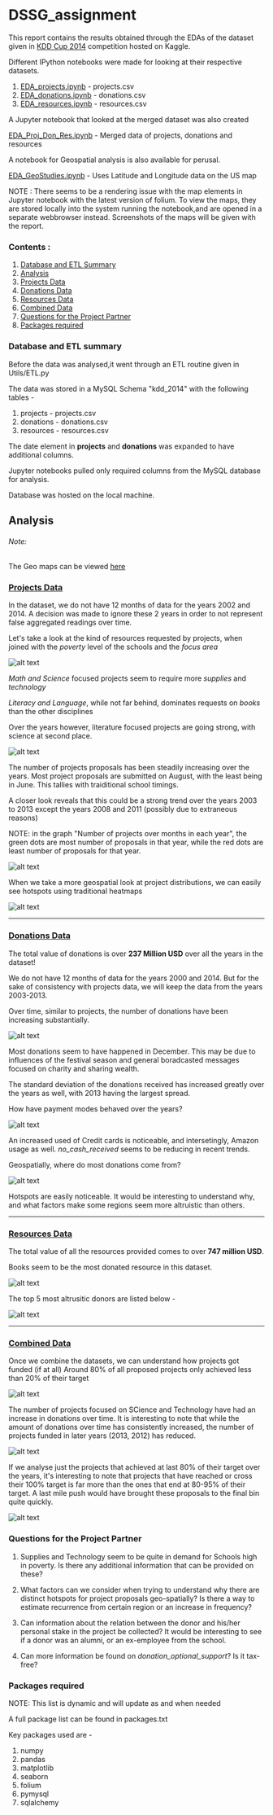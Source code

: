 # DSSG_assignment

This report contains the results obtained through the EDAs of the dataset given in 
[KDD Cup 2014](https://www.kaggle.com/c/kdd-cup-2014-predicting-excitement-at-donors-choose/) competition hosted on 
Kaggle.

Different IPython notebooks were made for looking at their respective datasets.
1. [EDA_projects.ipynb](https://github.com/Srihari231092/KDDCup_2014/blob/master/EDA_projects.ipynb) - projects.csv
2. [EDA_donations.ipynb](https://github.com/Srihari231092/KDDCup_2014/blob/master/EDA_donations.ipynb) - donations.csv
3. [EDA_resources.ipynb](https://github.com/Srihari231092/KDDCup_2014/blob/master/EDA_resources.ipynb) - resources.csv

A Jupyter notebook that looked at the merged dataset was also created

[EDA_Proj_Don_Res.ipynb](https://github.com/Srihari231092/KDDCup_2014/blob/master/EDA_Proj_Don_Res.ipynb) - Merged data
 of projects, donations and resources

A notebook for Geospatial analysis is also available for perusal. 

[EDA_GeoStudies.ipynb](https://github.com/Srihari231092/KDDCup_2014/blob/master/EDA_GeoStudies.ipynb) - Uses Latitude
 and Longitude data on the US map

NOTE : There seems to be a rendering issue with the map elements in Jupyter notebook with the latest version of folium. 
To view the maps, they are stored locally into the system running the notebook,and are opened in a separate 
webbrowser instead. 
Screenshots of the maps will be given with the report.

### Contents : 
1. [Database and ETL Summary](https://github.com/Srihari231092/DSaPP_RA_Project/blob/master/AnalysisReport.md#database-and-etl-summary)
2. [Analysis](https://github.com/Srihari231092/DSaPP_RA_Project/blob/master/AnalysisReport.md#analysis)
3. [Projects Data](https://github.com/Srihari231092/DSaPP_RA_Project/blob/master/AnalysisReport.md#projects-data)
4. [Donations Data](https://github.com/Srihari231092/DSaPP_RA_Project/blob/master/AnalysisReport.md#donations-data)
5. [Resources Data](https://github.com/Srihari231092/DSaPP_RA_Project/blob/master/AnalysisReport.md#resources-data)
6. [Combined Data](https://github.com/Srihari231092/DSaPP_RA_Project/blob/master/AnalysisReport.md#combined-data)
7. [Questions for the Project Partner](https://github.com/Srihari231092/DSaPP_RA_Project/blob/master/AnalysisReport.md#questions-for-the-project-partner
)
8. [Packages required](https://github.com/Srihari231092/DSaPP_RA_Project/blob/master/AnalysisReport.md#packages-required)

### Database and ETL summary

Before the data was analysed,it went through an ETL routine given in Utils/ETL.py

The data was stored in a MySQL Schema "kdd_2014" with the following tables - 
1. projects - projects.csv
2. donations - donations.csv
3. resources - resources.csv

The date element in <b>projects</b> and <b>donations</b> was expanded to have additional columns.

Jupyter notebooks pulled only required columns from the MySQL database for analysis.

Database was hosted on the local machine. 

## Analysis 

###### Note: 
The Geo maps can be viewed 
[here](https://nbviewer.jupyter.org/github/Srihari231092/KDDCup_2014/blob/master/res/SpatialAnalysis.html)


### [Projects Data](https://github.com/Srihari231092/KDDCup_2014/blob/master/EDA_projects.ipynb)
In the dataset, we do not have 12 months of data for the years 2002 and 2014. A decision was made to ignore these 2 
years in order to not represent false aggregated readings over time.

Let's take a look at the kind of resources requested by projects, when joined with the _poverty_ level of the schools
 and the _focus area_
 
![alt text](https://github.com/Srihari231092/KDDCup_2014/blob/master/images/projects/Resource%20requests.PNG)

*Math and Science* focused projects seem to require more _supplies_ and _technology_ 

*Literacy and Language*, while not far behind, dominates requests on _books_ than the other disciplines  

Over the years however, literature focused projects are going strong, with science at second place.

![alt text](https://github.com/Srihari231092/KDDCup_2014/blob/master/images/projects/focusarea_years.PNG)


The number of projects proposals has been steadily increasing over the years.
Most project proposals are submitted on August, with the least being in June. This tallies with traiditional school 
timings.

A closer look reveals that this could be a strong trend over the years 2003 to 2013 except the 
years 2008 and 2011 (possibly due to extraneous reasons)

NOTE: in the graph "Number of projects over months in each year", the green dots are most number of proposals in 
that year, while the red dots are least number of proposals for that year.

![alt text](https://github.com/Srihari231092/KDDCup_2014/blob/master/images/projects/numproposals_time.PNG)


When we take a more geospatial look at project distributions, we can easily see hotspots using traditional heatmaps

![alt text](https://github.com/Srihari231092/KDDCup_2014/blob/master/images/projects/geo_heatmap.PNG)


---
### [Donations Data](https://github.com/Srihari231092/KDDCup_2014/blob/master/EDA_donations.ipynb)
The total value of donations is over <b>237 Million USD</b> over all the years in the dataset!

We do not have 12 months of data for the years 2000 and 2014. But for the sake of consistency with projects data, we 
will keep the data from the years 2003-2013.

Over time, similar to projects, the number of donations have been increasing substantially.


![alt text](https://github.com/Srihari231092/KDDCup_2014/blob/master/images/donations/numdonations_time.PNG)



Most donations seem to have happened in December. This may be due to influences of the festival season and general 
boradcasted messages focused on charity and sharing wealth.

The standard deviation of the donations received has increased greatly over the years as well, with 2013 having the 
largest spread.

How have payment modes behaved over the years? 

![alt text](https://github.com/Srihari231092/KDDCup_2014/blob/master/images/donations/payment_time.PNG)


An increased used of Credit cards is noticeable, and intersetingly, Amazon usage as well. *no_cash_received*
seems to be reducing in recent trends. 

Geospatially, where do most donations come from? 

![alt text](https://github.com/Srihari231092/KDDCup_2014/blob/master/images/donations/geo_donations.PNG)

Hotspots are easily noticeable. It would be interesting to understand why, and what factors make some regions seem 
more altruistic than others. 

---
### [Resources Data](https://github.com/Srihari231092/KDDCup_2014/blob/master/EDA_resources.ipynb)

The total value of all the resources provided comes to over <b>747 million USD</b>.

Books seem to be the most donated resource in this dataset.

![alt text](https://github.com/Srihari231092/KDDCup_2014/blob/master/images/resources/resource_type_donated.PNG)

The top 5 most altrusitic donors are listed below - 

![alt text](https://github.com/Srihari231092/KDDCup_2014/blob/master/images/resources/top_vendors.PNG)


---
### [Combined Data](https://github.com/Srihari231092/KDDCup_2014/blob/master/EDA_Proj_Don_Res.ipynb)

Once we combine the datasets, we can understand how projects got funded (if at all)
Around 80% of all proposed projects only achieved less than 20% of their target


![alt text](https://github.com/Srihari231092/KDDCup_2014/blob/master/images/combined/hist_bin.PNG)


The number of projects focused on SCience and Technology have had an increase in donations over time. 
It is interesting to note that while the amount of donations over time has consistently increased, the number of 
projects funded in later years (2013, 2012) has reduced. 


![alt text](https://github.com/Srihari231092/KDDCup_2014/blob/master/images/combined/focusarea.PNG)

If we analyse just the projects that achieved at last 80% of their target over the years, it's interesting to note 
that projects that have reached or cross their 100% target is far more than the ones that end at 80-95% of their 
target. A last mile push would have brought these proposals to the final bin quite quickly.

 
![alt text](https://github.com/Srihari231092/KDDCup_2014/blob/master/images/combined/top80p_time.PNG)


### Questions for the Project Partner

1. Supplies and Technology seem to be quite in demand for Schools high in poverty. Is there any additional information 
that can be provided on these?  

2. What factors can we consider when trying to understand why there are distinct hotspots for project proposals 
geo-spatially? Is there a way to estimate recurrence from certain region or an increase in frequency?   

3. Can information about the relation between the donor and his/her personal stake in the project be collected? It 
would be interesting to see if a donor was an alumni, or an ex-employee from the school.   

4. Can more information be found on *donation_optional_support*? Is it tax-free?

### Packages required
NOTE: This list is dynamic and will update as and when needed

A full package list can be found in packages.txt

Key packages used are - 
1. numpy
2. pandas
3. matplotlib
4. seaborn
5. folium
6. pymysql
7. sqlalchemy

### 


 

